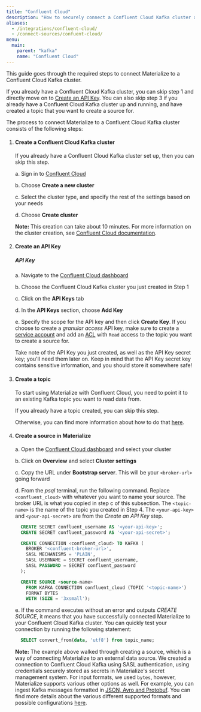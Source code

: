 ```yaml
---
title: "Confluent Cloud"
description: "How to securely connect a Confluent Cloud Kafka cluster as a source to Materialize."
aliases:
  - /integrations/confluent-cloud/
  - /connect-sources/confuent-cloud/
menu:
  main:
    parent: "kafka"
    name: "Confluent Cloud"
---
```


This guide goes through the required steps to connect Materialize to a Confluent Cloud Kafka cluster.

If you already have a Confluent Cloud Kafka cluster, you can skip step 1 and directly move on to [Create an API Key](#create-an-api-key). You can also skip step 3 if you already have a Confluent Cloud Kafka cluster up and running, and have created a topic that you want to create a source for.

The process to connect Materialize to a Confluent Cloud Kafka cluster consists of the following steps:
1. #### Create a Confluent Cloud Kafka cluster
    If you already have a Confluent Cloud Kafka cluster set up, then you can skip this step.

    a. Sign in to [Confluent Cloud](https://confluent.cloud/)

    b. Choose **Create a new cluster**

    c. Select the cluster type, and specify the rest of the settings based on your needs

    d. Choose **Create cluster**

    **Note:** This creation can take about 10 minutes. For more information on the cluster creation, see [Confluent Cloud documentation](https://docs.confluent.io/cloud/current/get-started/index.html#step-1-create-a-ak-cluster-in-ccloud).

2. #### Create an API Key
    ##### API Key
    a. Navigate to the [Confluent Cloud dashboard](https://confluent.cloud/)

    b. Choose the Confluent Cloud Kafka cluster you just created in Step 1

    c. Click on the **API Keys** tab

    d. In the **API Keys** section, choose **Add Key**

    e. Specify the scope for the API key and then click **Create Key**. If you choose to create a _granular access_ API key, make sure to create a [service account](https://docs.confluent.io/cloud/current/access-management/identity/service-accounts.html#create-a-service-account-using-the-ccloud-console) and add an [ACL](https://docs.confluent.io/cloud/current/access-management/access-control/acl.html#use-access-control-lists-acls-for-ccloud) with `Read` access to the topic you want to create a source for.

    Take note of the API Key you just created, as well as the API Key secret key; you'll need them later on. Keep in mind that the API Key secret key contains sensitive information, and you should store it somewhere safe!

3. #### Create a topic
    To start using Materialize with Confluent Cloud, you need to point it to an existing Kafka topic you want to read data from.

    If you already have a topic created, you can skip this step.

    Otherwise, you can find more information about how to do that [here](https://docs.confluent.io/cloud/current/get-started/index.html#step-2-create-a-ak-topic).

4. #### Create a source in Materialize
    a. Open the [Confluent Cloud dashboard](https://confluent.cloud/) and select your cluster

    b. Click on **Overview** and select **Cluster settings**

    c. Copy the URL under **Bootstrap server**. This will be your `<broker-url>` going forward

    d. From the _psql_ terminal, run the following command. Replace `<confluent_cloud>` with whatever you want to name your source. The broker URL is what you copied in step c of this subsection. The `<topic-name>` is the name of the topic you created in Step 4. The `<your-api-key>` and `<your-api-secret>` are from the _Create an API Key_ step.
    ```sql
      CREATE SECRET confluent_username AS '<your-api-key>';
      CREATE SECRET confluent_password AS '<your-api-secret>';

      CREATE CONNECTION <confluent_cloud> TO KAFKA (
        BROKER '<confluent-broker-url>',
        SASL MECHANISMS = 'PLAIN',
        SASL USERNAME = SECRET confluent_username,
        SASL PASSWORD = SECRET confluent_password
      );

      CREATE SOURCE <source-name>
        FROM KAFKA CONNECTION confluent_cloud (TOPIC '<topic-name>')
        FORMAT BYTES
        WITH (SIZE = '3xsmall');
    ```

    e. If the command executes without an error and outputs _CREATE SOURCE_, it means that you have successfully connected Materialize to your Confluent Cloud Kafka cluster. You can quickly test your connection by running the following statement:
    ```sql
      SELECT convert_from(data, 'utf8') from topic_name;
    ```

    **Note:** The example above walked through creating a source, which is a way of connecting Materialize to an external data source. We created a connection to Confluent Cloud Kafka using SASL authentication, using credentials securely stored as secrets in Materialize's secret management system. For input formats, we used `bytes`, however, Materialize supports various other options as well. For example, you can ingest Kafka messages formatted in [JSON, Avro and Protobuf](/sql/create-source/kafka/#supported-formats). You can find more details about the various different supported formats and possible configurations [here](/sql/create-source/kafka/).
